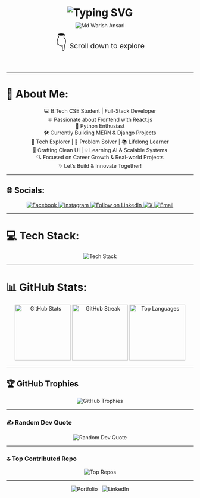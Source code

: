 <!-- Typing animation with cycling lines -->
<h1 align="center" style="margin-top: 10px;">
  <img src="https://readme-typing-svg.demolab.com?font=Fira+Code&weight=700&size=28&pause=1000&color=6C63FF&width=700&lines=B.Tech+CSE+Student;Full-Stack+Developer;React.js+%7C+Python+%7C+Django;Let's+Build+&+Innovate+Together!" alt="Typing SVG" />
</h1>

<!-- Animated glowing big name as an animated SVG badge -->
<p align="center" style="margin-top: -10px; margin-bottom: 20px;">
  <img src="https://readme-typing-svg.demolab.com?font=Fira+Code&weight=900&size=40&pause=1000&color=6C63FF&background=0,0,0,0&width=600&lines=Md+Warish+Ansari" alt="Md Warish Ansari" />
</p>

<p align="center" style="font-size: 1.2rem; margin-top: -10px; margin-bottom: 40px;">
  <span style="font-size: 2.5rem;">👇</span> Scroll down to explore
</p>

---

# 💫 About Me:
<p align="center">
💻 B.Tech CSE Student | Full-Stack Developer<br/>
⚛️ Passionate about Frontend with React.js <br/>
🐍 Python Enthusiast<br/>
🛠️ Currently Building MERN & Django Projects<br/>
🚀 Tech Explorer | 🎯 Problem Solver | 📚 Lifelong Learner<br/>
🎨 Crafting Clean UI | 💡 Learning AI & Scalable Systems<br/>
🔍 Focused on Career Growth & Real-world Projects<br/>
✨ Let’s Build & Innovate Together!
</p>

---

## 🌐 Socials:
<p align="center">
  <a href="https://facebook.com/profile.php?id=100074841669595" target="_blank" rel="noreferrer">
    <img src="https://img.shields.io/badge/Facebook-%231877F2.svg?logo=Facebook&logoColor=white&style=for-the-badge" alt="Facebook"/>
  </a>
  <a href="https://www.instagram.com/mohammadwarish2024/" target="_blank" rel="noreferrer">
    <img src="https://img.shields.io/badge/Instagram-%23E4405F.svg?logo=Instagram&logoColor=white&style=for-the-badge" alt="Instagram"/>
  </a>

  <!-- LinkedIn Follow button -->
  <a href="https://www.linkedin.com/comm/mynetwork/discovery-see-all?usecase=PEOPLE_FOLLOWS&followMember=md-warish-ansari-46b1ab258" target="_blank" rel="noreferrer">
    <img src="https://img.shields.io/badge/LinkedIn-Follow-blue?logo=linkedin&logoColor=white&style=for-the-badge" alt="Follow on LinkedIn" />
  </a>

  <a href="https://x.com/mdwarish888" target="_blank" rel="noreferrer">
    <img src="https://img.shields.io/badge/X-black.svg?logo=X&logoColor=white&style=for-the-badge" alt="X"/>
  </a>
  <a href="mailto:warishansari018@gmail.com" target="_blank" rel="noreferrer">
    <img src="https://img.shields.io/badge/Email-D14836?logo=gmail&logoColor=white&style=for-the-badge" alt="Email"/>
  </a>
</p>

---

# 💻 Tech Stack:
<p align="center">
  <img src="https://skillicons.dev/icons?i=cpp,css,java,html,js,python,ts,aws,django,express,next,vite,vue,firebase,mongodb,mysql,sqlite,figma,git,github,node,nodemon,npm" alt="Tech Stack" />
</p>

---

# 📊 GitHub Stats:
<p align="center">
  <img src="https://github-readme-stats.vercel.app/api?username=mdwarish7867&theme=dark&hide_border=false&include_all_commits=false&count_private=false" alt="GitHub Stats" height="150" />
  <img src="https://nirzak-streak-stats.vercel.app/?user=mdwarish7867&theme=dark&hide_border=false" alt="GitHub Streak" height="150" />
  <img src="https://github-readme-stats.vercel.app/api/top-langs/?username=mdwarish7867&theme=dark&hide_border=false&include_all_commits=false&count_private=false&layout=compact" alt="Top Languages" height="150" />
</p>

---

## 🏆 GitHub Trophies
<p align="center">
  <img src="https://github-profile-trophy.vercel.app/?username=mdwarish7867&theme=merko&no-frame=false&no-bg=true&margin-w=4" alt="GitHub Trophies" />
</p>

---

### ✍️ Random Dev Quote
<p align="center">
  <img src="https://quotes-github-readme.vercel.app/api?type=horizontal&theme=radical" alt="Random Dev Quote" />
</p>

---

### 🔝 Top Contributed Repo
<p align="center">
  <img src="https://github-contributor-stats.vercel.app/api?username=mdwarish7867&limit=5&theme=dark&combine_all_yearly_contributions=true" alt="Top Repos" />
</p>

---

<!-- Let's Connect Buttons -->
<p align="center">
  <a href="https://portfolio-m9f0.onrender.com/" target="_blank" rel="noreferrer" style="text-decoration:none;">
    <img src="https://img.shields.io/badge/Portfolio-Visit-blueviolet?style=for-the-badge&logo=vercel" alt="Portfolio" />
  </a>
  &nbsp;
  <a href="https://www.linkedin.com/comm/mynetwork/discovery-see-all?usecase=PEOPLE_FOLLOWS&followMember=md-warish-ansari-46b1ab258" target="_blank" rel="noreferrer" style="text-decoration:none;">
    <img src="https://img.shields.io/badge/LinkedIn-Connect-blue?style=for-the-badge&logo=linkedin" alt="LinkedIn" />
  </a>
</p>
